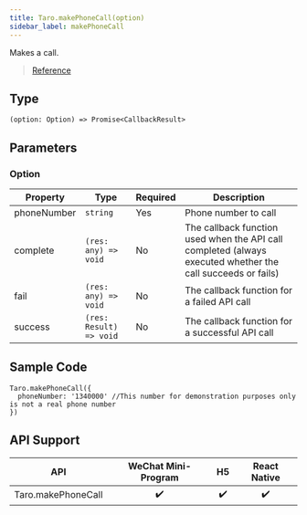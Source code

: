 ```yaml
---
title: Taro.makePhoneCall(option)
sidebar_label: makePhoneCall
---
```


Makes a call.

> [Reference](https://developers.weixin.qq.com/miniprogram/dev/api/device/phone/wx.makePhoneCall.html)

## Type

```tsx
(option: Option) => Promise<CallbackResult>
```

## Parameters

### Option

<table>
  <thead>
    <tr>
      <th>Property</th>
      <th>Type</th>
      <th style={{ textAlign: "center"}}>Required</th>
      <th>Description</th>
    </tr>
  </thead>
  <tbody>
    <tr>
      <td>phoneNumber</td>
      <td><code>string</code></td>
      <td style={{ textAlign: "center"}}>Yes</td>
      <td>Phone number to call</td>
    </tr>
    <tr>
      <td>complete</td>
      <td><code>(res: any) =&gt; void</code></td>
      <td style={{ textAlign: "center"}}>No</td>
      <td>The callback function used when the API call completed (always executed whether the call succeeds or fails)</td>
    </tr>
    <tr>
      <td>fail</td>
      <td><code>(res: any) =&gt; void</code></td>
      <td style={{ textAlign: "center"}}>No</td>
      <td>The callback function for a failed API call</td>
    </tr>
    <tr>
      <td>success</td>
      <td><code>(res: Result) =&gt; void</code></td>
      <td style={{ textAlign: "center"}}>No</td>
      <td>The callback function for a successful API call</td>
    </tr>
  </tbody>
</table>

## Sample Code

```tsx
Taro.makePhoneCall({
  phoneNumber: '1340000' //This number for demonstration purposes only is not a real phone number
})
```

## API Support

|        API         | WeChat Mini-Program | H5 | React Native |
|:------------------:|:-------------------:|:--:|:------------:|
| Taro.makePhoneCall |         ✔️          | ✔️ |      ✔️      |
